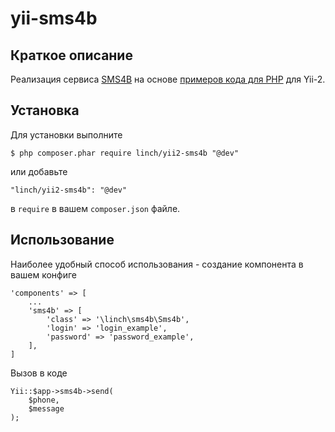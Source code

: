 # yii-sms4b

## Краткое описание
Реализация сервиса [SMS4B](https://www.sms4b.ru/) на основе [примеров кода для PHP](https://www.sms4b.ru/programs/clearphp.php) для Yii-2.

## Установка

Для установки выполните

```
$ php composer.phar require linch/yii2-sms4b "@dev"
```

или добавьте

```
"linch/yii2-sms4b": "@dev"
```

в `require` в вашем `composer.json` файле.

## Использование

Наиболее удобный способ использования - создание компонента в вашем конфиге

```
'components' => [
    ...
    'sms4b' => [
        'class' => '\linch\sms4b\Sms4b',
        'login' => 'login_example',
        'password' => 'password_example',
    ],
]
```

Вызов в коде

```
Yii::$app->sms4b->send(
    $phone,
    $message
);
```
